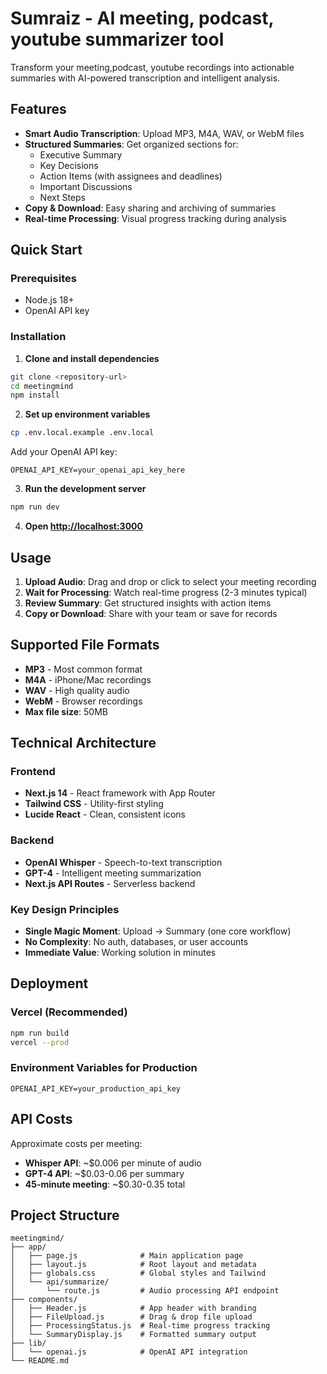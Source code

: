 # Sumraiz - AI meeting, podcast, youtube summarizer tool

Transform your meeting,podcast, youtube recordings into actionable summaries with AI-powered transcription and intelligent analysis.

## Features

- **Smart Audio Transcription**: Upload MP3, M4A, WAV, or WebM files
- **Structured Summaries**: Get organized sections for:
  - Executive Summary
  - Key Decisions
  - Action Items (with assignees and deadlines)
  - Important Discussions
  - Next Steps
- **Copy & Download**: Easy sharing and archiving of summaries
- **Real-time Processing**: Visual progress tracking during analysis

## Quick Start

### Prerequisites
- Node.js 18+ 
- OpenAI API key

### Installation

1. **Clone and install dependencies**
```bash
git clone <repository-url>
cd meetingmind
npm install
```

2. **Set up environment variables**
```bash
cp .env.local.example .env.local
```

Add your OpenAI API key:
```env
OPENAI_API_KEY=your_openai_api_key_here
```

3. **Run the development server**
```bash
npm run dev
```

4. **Open [http://localhost:3000](http://localhost:3000)**

## Usage

1. **Upload Audio**: Drag and drop or click to select your meeting recording
2. **Wait for Processing**: Watch real-time progress (2-3 minutes typical)
3. **Review Summary**: Get structured insights with action items
4. **Copy or Download**: Share with your team or save for records

## Supported File Formats

- **MP3** - Most common format
- **M4A** - iPhone/Mac recordings  
- **WAV** - High quality audio
- **WebM** - Browser recordings
- **Max file size**: 50MB

## Technical Architecture

### Frontend
- **Next.js 14** - React framework with App Router
- **Tailwind CSS** - Utility-first styling
- **Lucide React** - Clean, consistent icons

### Backend
- **OpenAI Whisper** - Speech-to-text transcription
- **GPT-4** - Intelligent meeting summarization
- **Next.js API Routes** - Serverless backend

### Key Design Principles
- **Single Magic Moment**: Upload → Summary (one core workflow)
- **No Complexity**: No auth, databases, or user accounts
- **Immediate Value**: Working solution in minutes

## Deployment

### Vercel (Recommended)
```bash
npm run build
vercel --prod
```

### Environment Variables for Production
```env
OPENAI_API_KEY=your_production_api_key
```

## API Costs

Approximate costs per meeting:
- **Whisper API**: ~$0.006 per minute of audio
- **GPT-4 API**: ~$0.03-0.06 per summary
- **45-minute meeting**: ~$0.30-0.35 total

## Project Structure

```
meetingmind/
├── app/
│   ├── page.js              # Main application page
│   ├── layout.js            # Root layout and metadata
│   ├── globals.css          # Global styles and Tailwind
│   └── api/summarize/
│       └── route.js         # Audio processing API endpoint
├── components/
│   ├── Header.js            # App header with branding
│   ├── FileUpload.js        # Drag & drop file upload
│   ├── ProcessingStatus.js  # Real-time progress tracking
│   └── SummaryDisplay.js    # Formatted summary output
├── lib/
│   └── openai.js            # OpenAI API integration
└── README.md
```
